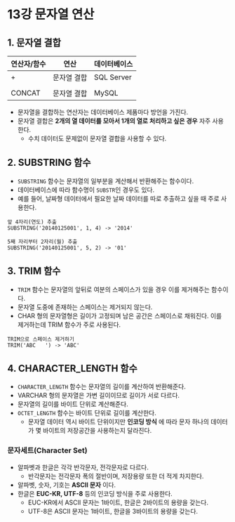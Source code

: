 # 13강 문자열 연산
## 1. 문자열 결합

| 연산자/함수 | 연산 | 데이터베이스 |
|-------------|-------------|-------------------------|
| + | 문자열 결합 | SQL Server |
| || | 문자열 결합 | Oracle, DB2, PostgreSQL |
| CONCAT | 문자열 결합 | MySQL |

- 문자열을 결합하는 연산자는 데이터베이스 제품마다 방언을 가진다.
- 문자열 결합은 **2개의 열 데이터를 모아서 1개의 열로 처리하고 싶은 경우** 자주 사용한다.
  - 수치 데이터도 문제없이 문자열 결합을 사용할 수 있다.

## 2. SUBSTRING 함수
- `SUBSTRING` 함수는 문자열의 일부분을 계산해서 반환해주는 함수이다.
- 데이터베이스에 따라 함수명이 `SUBSTR`인 경우도 있다.
- 예를 들어, 날짜형 데이터에서 필요한 날짜 데이터를 따로 추출하고 싶을 때 주로 사용한다.

```
앞 4자리(연도) 추출
SUBSTRING('20140125001', 1, 4) -> '2014'

5째 자리부터 2자리(월) 추출
SUBSTRING('20140125001', 5, 2) -> '01'
```

## 3. TRIM 함수
- `TRIM` 함수는 문자열의 앞뒤로 여분의 스페이스가 있을 경우 이를 제거해주는 함수이다.
- 문자열 도중에 존재하는 스페이스는 제거되지 않는다.
- CHAR 형의 문자열형은 길이가 고정되며 남은 공간은 스페이스로 채워진다. 이를 제거하는데 TRIM 함수가 주로 사용된다.

```
TRIM으로 스페이스 제거하기
TRIM('ABC   ') -> 'ABC'
```

## 4. CHARACTER_LENGTH 함수
- `CHARACTER_LENGTH` 함수는 문자열의 길이를 계산하여 반환해준다.
- VARCHAR 형의 문자열은 가변 길이이므로 길이가 서로 다르다.
- 문자열의 길이를 바이트 단위로 계산해준다.
- `OCTET_LENGTH` 함수는 바이트 단위로 길이를 계산한다.
  - 문자열 데이터 역시 바이트 단위이지만 **인코딩 방식** 에 따라 문자 하나의 데이터가 몇 바이트의 저장공간을 사용하는지 달라진다.

### 문자세트(Character Set)
- 알파벳과 한글은 각각 반각문자, 전각문자로 다르다.
  - 반각문자는 전각문자 폭의 절반이며, 저장용량 또한 더 적게 차지한다.
- 알파벳, 숫자, 기호는 **ASCII 문자** 이다.
- 한글은 **EUC-KR, UTF-8** 등의 인코딩 방식을 주로 사용한다.
  - EUC-KR에서 ASCII 문자는 1바이트, 한글은 2바이트의 용량을 갖는다.
  - UTF-8은 ASCII 문자는 1바이트, 한글을 3바이트의 용량을 갖는다.
